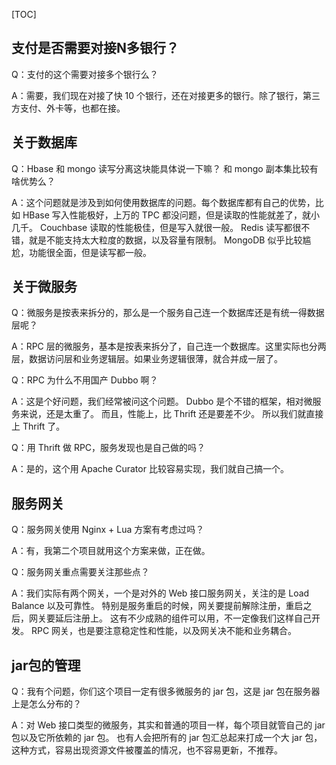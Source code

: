 
[TOC]


## 


## 支付是否需要对接N多银行？

Q：支付的这个需要对接多个银行么？

A：需要，我们现在对接了快 10 个银行，还在对接更多的银行。除了银行，第三方支付、外卡等，也都在接。


## 关于数据库

Q：Hbase 和 mongo 读写分离这块能具体说一下嘛？ 和 mongo 副本集比较有啥优势么？

A：这个问题就是涉及到如何使用数据库的问题。每个数据库都有自己的优势，比如 HBase 写入性能极好，上万的 TPC 都没问题，但是读取的性能就差了，就小几千。 Couchbase 读取的性能极佳，但是写入就很一般。 Redis 读写都很不错，就是不能支持太大粒度的数据，以及容量有限制。 MongoDB 似乎比较尴尬，功能很全面，但是读写都一般。

## 关于微服务

Q：微服务是按表来拆分的，那么是一个服务自己连一个数据库还是有统一得数据层呢？

A：RPC 层的微服务，基本是按表来拆分了，自己连一个数据库。这里实际也分两层，数据访问层和业务逻辑层。如果业务逻辑很薄，就合并成一层了。

Q：RPC 为什么不用国产 Dubbo 啊？

A：这是个好问题，我们经常被问这个问题。 Dubbo 是个不错的框架，相对微服务来说，还是太重了。 而且，性能上，比 Thrift 还是要差不少。 所以我们就直接上 Thrift 了。

Q：用 Thrift 做 RPC，服务发现也是自己做的吗？

A：是的，这个用 Apache Curator 比较容易实现，我们就自己搞一个。


## 服务网关

Q：服务网关使用 Nginx + Lua 方案有考虑过吗？

A：有，我第二个项目就用这个方案来做，正在做。

Q：服务网关重点需要关注那些点？

A：我们实际有两个网关，一个是对外的 Web 接口服务网关，关注的是 Load Balance 以及可靠性。 特别是服务重启的时候，网关要提前解除注册，重启之后，网关要延后注册上。 这有不少成熟的组件可以用，不一定像我们这样自己开发。 RPC 网关，也是要注意稳定性和性能，以及网关决不能和业务耦合。

## jar包的管理

Q：我有个问题，你们这个项目一定有很多微服务的 jar 包，这是 jar 包在服务器上是怎么分布的？

A：对 Web 接口类型的微服务，其实和普通的项目一样，每个项目就管自己的 jar 包以及它所依赖的 jar 包。 也有人会把所有的 jar 包汇总起来打成一个大 jar 包，这种方式，容易出现资源文件被覆盖的情况，也不容易更新，不推荐。